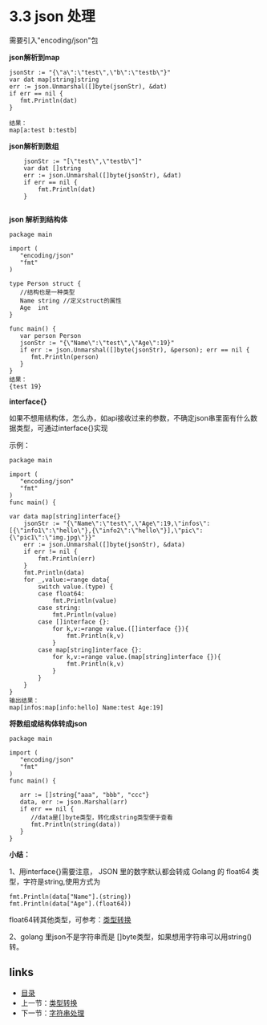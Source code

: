 # **3.3 json 处理**

需要引入"encoding/json"包

**json解析到map**

```
jsonStr := "{\"a\":\"test\",\"b\":\"testb\"}"
var dat map[string]string
err := json.Unmarshal([]byte(jsonStr), &dat)
if err == nil {
   fmt.Println(dat)
}

结果：
map[a:test b:testb]
```

**json解析到数组**

```
	jsonStr := "[\"test\",\"testb\"]"
	var dat []string
	err := json.Unmarshal([]byte(jsonStr), &dat)
	if err == nil {
		fmt.Println(dat)
	}


```

**json 解析到结构体**

```
package main

import (
   "encoding/json"
   "fmt"
)

type Person struct {
   //结构也是一种类型
   Name string //定义struct的属性
   Age  int
}

func main() {   
   var person Person
   jsonStr := "{\"Name\":\"test\",\"Age\":19}"
   if err := json.Unmarshal([]byte(jsonStr), &person); err == nil {
      fmt.Println(person)
   }
}
结果：
{test 19}
```

**interface{}**

如果不想用结构体，怎么办，如api接收过来的参数，不确定json串里面有什么数据类型，可通过interface{}实现

示例：

```
package main

import (
   "encoding/json"
   "fmt"
)
func main() {

var data map[string]interface{}
	jsonStr := "{\"Name\":\"test\",\"Age\":19,\"infos\":[{\"info1\":\"hello\"},{\"info2\":\"hello\"}],\"pic\":{\"pic1\":\"img.jpg\"}}"
	err := json.Unmarshal([]byte(jsonStr), &data)
	if err != nil {
		fmt.Println(err)
	}
	fmt.Println(data)
	for _,value:=range data{
		switch value.(type) {
		case float64:
			fmt.Println(value)
		case string:
			fmt.Println(value)
		case []interface {}:
			for k,v:=range value.([]interface {}){
				fmt.Println(k,v)
			}
		case map[string]interface {}:
			for k,v:=range value.(map[string]interface {}){
				fmt.Println(k,v)
			}
		}
	}
}
输出结果：
map[infos:map[info:hello] Name:test Age:19]
```

**将数组或结构体转成json**

```
package main

import (
   "encoding/json"
   "fmt"
)
func main() { 

   arr := []string{"aaa", "bbb", "ccc"}
   data, err := json.Marshal(arr)
   if err == nil {
      //data是[]byte类型，转化成string类型便于查看
      fmt.Println(string(data))
   }
}
```



**小结：**

1、用interface{}需要注意， JSON 里的数字默认都会转成 Golang 的 float64 类型，字符是string,使用方式为

```
fmt.Println(data["Name"].(string))
fmt.Println(data["Age"].(float64))
```

float64转其他类型，可参考：[类型转换](https://github.com/guyan0319/golang_development_notes/blob/master/zh/3.2.md)

2、golang 里json不是字符串而是 []byte类型，如果想用字符串可以用string()转。

## links

- [目录](https://github.com/guyan0319/golang_development_notes/blob/master/zh/preface.md)
- 上一节：[类型转换](https://github.com/guyan0319/golang_development_notes/blob/master/zh/3.2.md)
- 下一节：[字符串处理](https://github.com/guyan0319/golang_development_notes/blob/master/zh/3.4.md)


